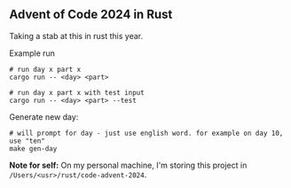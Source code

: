 ## Advent of Code 2024 in Rust

Taking a stab at this in rust this year.

Example run

```shell
# run day x part x
cargo run -- <day> <part>

# run day x part x with test input
cargo run -- <day> <part> --test
```

Generate new day:

```shell
# will prompt for day - just use english word. for example on day 10, use "ten"
make gen-day
```

<b>Note for self:</b>
On my personal machine, I'm storing this project in `/Users/<usr>/rust/code-advent-2024`.
